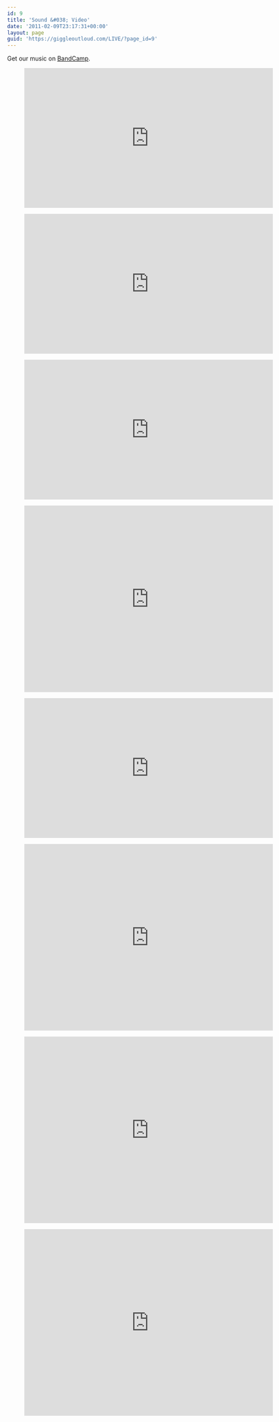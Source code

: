```yaml
---
id: 9
title: 'Sound &#038; Video'
date: '2011-02-09T23:17:31+00:00'
layout: page
guid: 'https://giggleoutloud.com/LIVE/?page_id=9'
---
```


Get our music on [BandCamp](https://mzoo.bandcamp.com).


<figure class="wp-block-embed is-type-video is-provider-youtube wp-block-embed-youtube wp-embed-aspect-16-9 wp-has-aspect-ratio"><div class="wp-block-embed__wrapper"><iframe allow="accelerometer; autoplay; clipboard-write; encrypted-media; gyroscope; picture-in-picture; web-share" allowfullscreen="" frameborder="0" height="326" loading="lazy" referrerpolicy="strict-origin-when-cross-origin" src="https://www.youtube.com/embed/MnoG9HAHKak?feature=oembed" title="Giggle Out Loud - Live at The Handlebar - Pensacola, FL - February 5, 2023" width="580"></iframe></div></figure><figure class="wp-block-embed is-type-video is-provider-youtube wp-block-embed-youtube wp-embed-aspect-16-9 wp-has-aspect-ratio"><div class="wp-block-embed__wrapper"><iframe allow="accelerometer; autoplay; clipboard-write; encrypted-media; gyroscope; picture-in-picture; web-share" allowfullscreen="" frameborder="0" height="326" loading="lazy" referrerpolicy="strict-origin-when-cross-origin" src="https://www.youtube.com/embed/vmQe5mtihkI?feature=oembed" title="Giggle Out Loud - One More Time" width="580"></iframe></div></figure><figure class="wp-block-embed is-type-video is-provider-youtube wp-block-embed-youtube wp-embed-aspect-16-9 wp-has-aspect-ratio"><div class="wp-block-embed__wrapper"><iframe allow="accelerometer; autoplay; clipboard-write; encrypted-media; gyroscope; picture-in-picture; web-share" allowfullscreen="" frameborder="0" height="326" loading="lazy" referrerpolicy="strict-origin-when-cross-origin" src="https://www.youtube.com/embed/a-ikjMIhP3o?feature=oembed" title="Giggle Out Loud - Then What?" width="580"></iframe></div></figure><figure class="wp-block-embed is-type-video is-provider-youtube wp-block-embed-youtube wp-embed-aspect-4-3 wp-has-aspect-ratio"><div class="wp-block-embed__wrapper"><iframe allow="accelerometer; autoplay; clipboard-write; encrypted-media; gyroscope; picture-in-picture; web-share" allowfullscreen="" frameborder="0" height="435" loading="lazy" referrerpolicy="strict-origin-when-cross-origin" src="https://www.youtube.com/embed/KGLcftG56AY?feature=oembed" title="Mad Happy: Oozing Franken-Prophetics" width="580"></iframe></div></figure><figure class="wp-block-embed is-type-video is-provider-youtube wp-block-embed-youtube wp-embed-aspect-16-9 wp-has-aspect-ratio"><div class="wp-block-embed__wrapper"><iframe allow="accelerometer; autoplay; clipboard-write; encrypted-media; gyroscope; picture-in-picture; web-share" allowfullscreen="" frameborder="0" height="326" loading="lazy" referrerpolicy="strict-origin-when-cross-origin" src="https://www.youtube.com/embed/A70xF0HX7FA?feature=oembed" title="JOYS OF ARMAGEDDON" width="580"></iframe></div></figure><figure class="wp-block-embed is-type-video is-provider-youtube wp-block-embed-youtube wp-embed-aspect-4-3 wp-has-aspect-ratio"><div class="wp-block-embed__wrapper"><iframe allow="accelerometer; autoplay; clipboard-write; encrypted-media; gyroscope; picture-in-picture; web-share" allowfullscreen="" frameborder="0" height="435" loading="lazy" referrerpolicy="strict-origin-when-cross-origin" src="https://www.youtube.com/embed/c5hNBxWRbK4?feature=oembed" title="Mad haPPy 46XXXY live in LA" width="580"></iframe></div></figure><figure class="wp-block-embed is-type-video is-provider-youtube wp-block-embed-youtube wp-embed-aspect-4-3 wp-has-aspect-ratio"><div class="wp-block-embed__wrapper"><iframe allow="accelerometer; autoplay; clipboard-write; encrypted-media; gyroscope; picture-in-picture; web-share" allowfullscreen="" frameborder="0" height="435" loading="lazy" referrerpolicy="strict-origin-when-cross-origin" src="https://www.youtube.com/embed/01KaL48sG9U?feature=oembed" title="MadhaPPy Chicago May 11, 2007" width="580"></iframe></div></figure><figure class="wp-block-embed is-type-video is-provider-youtube wp-block-embed-youtube wp-embed-aspect-4-3 wp-has-aspect-ratio"><div class="wp-block-embed__wrapper"><iframe allow="accelerometer; autoplay; clipboard-write; encrypted-media; gyroscope; picture-in-picture; web-share" allowfullscreen="" frameborder="0" height="435" loading="lazy" referrerpolicy="strict-origin-when-cross-origin" src="https://www.youtube.com/embed/yiW3l_ZFt2A?feature=oembed" title="Videopoem presents Madhappy at the sidewalk" width="580"></iframe></div></figure>
